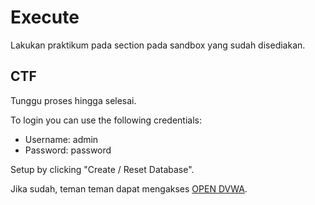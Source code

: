 # Execute

Lakukan praktikum pada section pada sandbox yang sudah disediakan.

## CTF

Tunggu proses hingga selesai.

To login you can use the following credentials:

- Username: admin
- Password: password

Setup by clicking "Create / Reset Database".

Jika sudah, teman teman dapat mengakses [OPEN DVWA]({{TRAFFIC_HOST1_80}}).